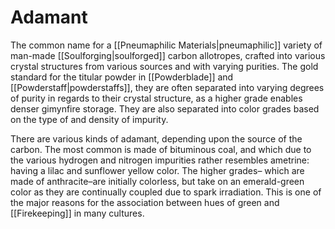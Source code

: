 # Adamant
The common name for a [[Pneumaphilic Materials|pneumaphilic]] variety of man-made [[Soulforging|soulforged]] carbon allotropes, crafted into various crystal structures from various sources and with varying purities. The gold standard for the titular powder in [[Powderblade]] and [[Powderstaff|powderstaffs]], they are often separated into varying degrees of purity in regards to their crystal structure, as a higher grade enables denser gimynfire storage. They are also separated into color grades based on the type of and density of impurity.  

There are various kinds of adamant, depending upon the source of the carbon. The most common is made of bituminous coal, and which due to the various hydrogen and nitrogen impurities rather resembles ametrine: having a lilac and sunflower yellow color. The higher grades– which are made of anthracite–are initially colorless, but take on an emerald-green color as they are continually coupled due to spark irradiation. This is one of the major reasons for the association between hues of green and [[Firekeeping]] in many cultures.
